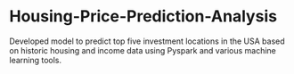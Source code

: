 # Housing-Price-Prediction-Analysis
Developed model to predict top five investment locations in the USA based on historic housing and income data using Pyspark and various machine learning tools.
